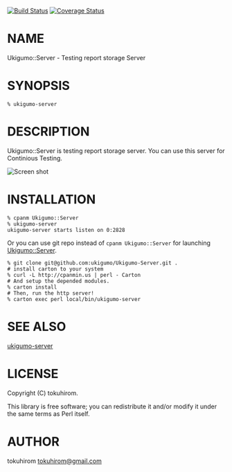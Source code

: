 [![Build Status](https://travis-ci.org/ukigumo/ukigumo-server.png?branch=master)](https://travis-ci.org/ukigumo/ukigumo-server) [![Coverage Status](https://coveralls.io/repos/ukigumo/ukigumo-server/badge.png?branch=master)](https://coveralls.io/r/ukigumo/ukigumo-server?branch=master)
# NAME

Ukigumo::Server - Testing report storage Server

# SYNOPSIS

    % ukigumo-server

# DESCRIPTION

Ukigumo::Server is testing report storage server. You can use this server for Continious Testing.

<div>
    <img src="https://dl.dropboxusercontent.com/u/14832699/Ukigumo-Server-Top.png" alt="Screen shot">
</div>

# INSTALLATION

    % cpanm Ukigumo::Server
    % ukigumo-server
    ukigumo-server starts listen on 0:2828

Or you can use git repo instead of `cpanm Ukigumo::Server` for launching [Ukigumo::Server](https://metacpan.org/pod/Ukigumo::Server).

    % git clone git@github.com:ukigumo/Ukigumo-Server.git .
    # install carton to your system
    % curl -L http://cpanmin.us | perl - Carton
    # And setup the depended modules.
    % carton install
    # Then, run the http server!
    % carton exec perl local/bin/ukigumo-server

# SEE ALSO

[ukigumo-server](https://metacpan.org/pod/ukigumo-server)

# LICENSE

Copyright (C) tokuhirom.

This library is free software; you can redistribute it and/or modify
it under the same terms as Perl itself.

# AUTHOR

tokuhirom <tokuhirom@gmail.com>
